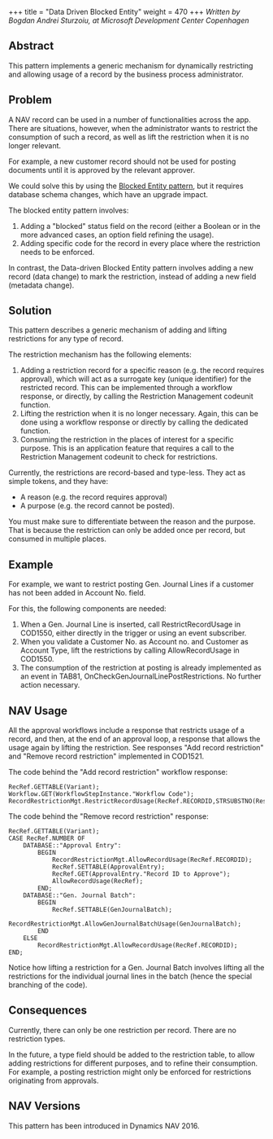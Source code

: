 +++
title = "Data Driven Blocked Entity"
weight = 470
+++
_Written by Bogdan Andrei Sturzoiu, at Microsoft Development Center Copenhagen_

## Abstract

This pattern implements a generic mechanism for dynamically restricting and allowing usage of a record by the business process administrator. 

## Problem

A NAV record can be used in a number of functionalities across the app. There are situations, however, when the administrator wants to restrict the consumption of such a record, as well as lift the restriction when it is no longer relevant.

For example, a new customer record should not be used for posting documents until it is approved by the relevant approver.

We could solve this by using the [Blocked Entity pattern][anchor1], but it requires database schema changes, which have an upgrade impact.

The blocked entity pattern involves:

1. Adding a "blocked" status field on the record (either a Boolean or in the more advanced cases, an option field refining the usage).
2. Adding specific code for the record in every place where the restriction needs to be enforced.

In contrast, the Data-driven Blocked Entity pattern involves adding a new record (data change) to mark the restriction, instead of adding a new field (metadata change).

## Solution

This pattern describes a generic mechanism of adding and lifting restrictions for any type of record.

The restriction mechanism has the following elements:

1. Adding a restriction record for a specific reason (e.g. the record requires approval), which will act as a surrogate key (unique identifier) for the restricted record. This can be implemented through a workflow response, or directly, by calling the Restriction Management codeunit function.
2. Lifting the restriction when it is no longer necessary. Again, this can be done using a workflow response or directly by calling the dedicated function.
3. Consuming the restriction in the places of interest for a specific purpose. This is an application feature that requires a call to the Restriction Management codeunit to check for restrictions.

Currently, the restrictions are record-based and type-less. They act as simple tokens, and they have:

* A reason (e.g. the record requires approval)
* A purpose (e.g. the record cannot be posted).

You must make sure to differentiate between the reason and the purpose. That is because the restriction can only be added once per record, but consumed in multiple places.



## Example

For example, we want to restrict posting Gen. Journal Lines if a customer has not been added in Account No. field.

For this, the following components are needed:

1. When a Gen. Journal Line is inserted, call RestrictRecordUsage in COD1550, either directly in the trigger or using an event subscriber.
2. When you validate a Customer No. as Account no. and Customer as Account Type, lift the restrictions by calling AllowRecordUsage in COD1550\.
3. The consumption of the restriction at posting is already implemented as an event in TAB81, OnCheckGenJournalLinePostRestrictions. No further action necessary.

## NAV Usage

All the approval workflows include a response that restricts usage of a record, and then, at the end of an approval loop, a response that allows the usage again by lifting the restriction. See responses "Add record restriction" and "Remove record restriction" implemented in COD1521\.[  
][anchor2]

The code behind the "Add record restriction" workflow response:

```AL
RecRef.GETTABLE(Variant);
Workflow.GET(WorkflowStepInstance."Workflow Code");
RecordRestrictionMgt.RestrictRecordUsage(RecRef.RECORDID,STRSUBSTNO(RestrictUsageDetailsTxt,Workflow.Code,Workflow.Description));
```

The code behind the "Remove record restriction" response:

```AL
RecRef.GETTABLE(Variant);
CASE RecRef.NUMBER OF
    DATABASE::"Approval Entry":
        BEGIN
            RecordRestrictionMgt.AllowRecordUsage(RecRef.RECORDID);
            RecRef.SETTABLE(ApprovalEntry);
            RecRef.GET(ApprovalEntry."Record ID to Approve");
            AllowRecordUsage(RecRef);
        END;
    DATABASE::"Gen. Journal Batch":
        BEGIN
            RecRef.SETTABLE(GenJournalBatch);
            RecordRestrictionMgt.AllowGenJournalBatchUsage(GenJournalBatch);
        END
    ELSE
        RecordRestrictionMgt.AllowRecordUsage(RecRef.RECORDID);
END;
```

Notice how lifting a restriction for a Gen. Journal Batch involves lifting all the restrictions for the individual journal lines in the batch (hence the special branching of the code).



## Consequences

Currently, there can only be one restriction per record. There are no restriction types.

In the future, a type field should be added to the restriction table, to allow adding restrictions for different purposes, and to refine their consumption. For example, a posting restriction might only be enforced for restrictions originating from approvals.

## NAV Versions

This pattern has been introduced in Dynamics NAV 2016\.



[anchor0]: attention.jpg
[anchor1]: /navpatterns/1-patterns/blocked-entity/
[anchor2]: https://microsoft.sharepoint.com/teams/DynamicsNAV/Wiki/Nav%20Wiki%20Documents/NAV%20App%20Patterns/NAV%20App%20Patterns%20for%20Review/Data-Driven%20Blocked%20Entity.docx#_msocom_2


[image0]: attention.jpg
